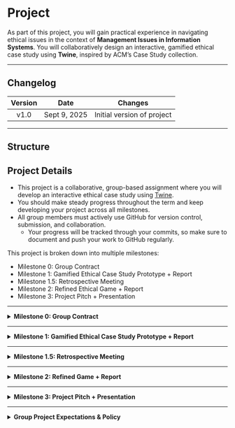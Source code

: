 # Project

As part of this project, you will gain practical experience in navigating ethical issues in the context of **Management Issues in Information Systems**. You will collaboratively design an interactive, gamified ethical case study using **Twine**, inspired by ACM’s Case Study collection.

---

## Changelog

| **Version** |   **Date**   |        **Changes**         |
| :---------: | :----------: | :------------------------: |
|    v1.0     | Sept 9, 2025 | Initial version of project |

---

## Structure

## Project Details

- This project is a collaborative, group-based assignment where you will develop an interactive ethical case study using [Twine](https://twinery.org/).
- You should make steady progress throughout the term and keep developing your project across all milestones.
- All group members must actively use GitHub for version control, submission, and collaboration.
  - Your progress will be tracked through your commits, so make sure to document and push your work to GitHub regularly.

This project is broken down into multiple milestones:

- Milestone 0: Group Contract  
- Milestone 1: Gamified Ethical Case Study Prototype + Report  
- Milestone 1.5: Retrospective Meeting  
- Milestone 2: Refined Ethical Game + Report  
- Milestone 3: Project Pitch + Presentation  

---

<div class="accordion">

<details>
<summary><b>Milestone 0: Group Contract</b></summary>

## Milestone 0: Group Contract

Meet with your group of 5 and draft a **Group Contract** that all members sign. This contract will set your group’s expectations and roles.

**Possible roles you can assign:**  
- Project Manager (coordinates deadlines, oversees progress)  
- Lead Writer (adapts the case, designs the storyline)  
- Game Designer (structures the Twine game, manages branching logic)  
- Documentation Lead (takes notes, ensures AI disclosure, keeps reports consistent)  
- Quality Assurance (tests the game, organizes peer reviews, integrates feedback)  

**Deliverables:**  
- Submit your signed **Group Contract** as a PDF to D2L Brightspace
- Submit the link to your **Project GitHub Repository** 

</details>

---

<details>
<summary><b>Milestone 1: Gamified Ethical Case Study Prototype + Report</b></summary>

## Milestone 1: Gamified Ethical Case Study Prototype + Report

Use **Twine** to build your team's **first playable prototype** of an ACM-inspired ethical case study. Your classmates will peer-review this version, so make it accessible and engaging.

### What your Twine prototype must include
- **Info Page** containing:
  - The case study title (with ACM link)
  - Group members’ names and roles
  - Clear instructions for players  
- At least **three distinct endings**
- Realistic, scenario-appropriate choices
- **Multiple perspectives** (e.g. different stakeholder roles or ethical viewpoints)
- Creative extension or adaptation of the original case—don’t just copy/paste

### Game Deployment (Live Version)
Your game must be **hosted online** using a **free** static web hosting service like [GitHub Pages](https://docs.github.com/en/pages), [Netlify](https://www.netlify.com/), [Render](https://render.com/), or another equivalent. The goal is to make your game immediately playable online without needing downloads.  

Feel free to choose whichever platform works best for your group—just make sure it’s accessible in a browser and the URL is stable.

### Light Documentation (PDF)
Write a brief (3 page max) document including:
- **Cover Page**: group info (names, roles, student IDs) and link to your deployed game - *this page does not count towards the page limit*
- **Case Study Chosen** and why you selected it
- **Prototype Workflow**: overview of paths and player choices; include 1–2 screenshots
- **Draft List of Ethical Dilemmas** your players will face
- Any **external references** in IEEE citation format (if applicable)

### Submission Instructions
- Export your Twine game as `A2_G#_GameName.html` 
- Host it online with a free static hosting service, and include the **public link** in your PDF
- Submit:
  - The **HTML game file**
  - The **PDF documentation**, named: `Project_G#_M1.pdf`

---

**Tip**: Deploy your game early so peers can play your version right away—it makes peer review much smoother!
</details>
</details>

---

<details>
<summary><b>Milestone 1.5: Retrospective Meeting</b></summary>

## Milestone 1.5: Retrospective Meeting

After you receive peer review feedback, hold a **retrospective meeting** with your group.

**During this meeting:**  
- Reflect on how each member performed in their assigned role.  
- Decide if any roles should change for Milestone 2.  
- Document key lessons learned and action items (such as what to keep and what to improve).  

**Deliverables:**  
- Submit a 1-page summary of your retrospective discussion as a PDF named `Project_G#_M1.5.pdf`.  

</details>

---

<details>
<summary><b>Milestone 2: Refined Game + Report</b></summary>

## Milestone 2: Refined Game + Report

Using the feedback from peer reviews, refine your Twine game into a polished, fully playable version. Also, prepare a structured report.

### Game Requirements
- Meet the same base expectations as Milestone 1, but improve and finalize your game.  
- Incorporate peer feedback or clearly explain if you choose not to.  
- Export a fully functional, error-free game.  

### Report Requirements
Use the following suggested headings in your report:  
1. **Cover Page**  
   - Game name  
   - All group members (include student IDs and detailed roles for both game development and report writing)  
2. **Game Context**  
   - State which ACM Case Study you chose  
   - Explain why your group selected this case  
3. **Gameplay**  
   - Show evidence that your game includes the required elements  
   - List the ethical dilemmas (include screenshots in the report or appendix)  
   - Identify **at least two ACM Code of Ethics principles** that players might violate, and explain how  
4. **Reflection on Peer Feedback**  
   - Summarize the peer feedback you received  
   - Describe changes you made or explain why you didn’t make certain changes  
5. **Appendix**  
   - Include all group members’ **AI Disclosure Forms** compiled together  

### Submission Instructions
- Submit your final Twine game as `A2_G#_FinalGame.html`.  
- Submit your final report as `Project_G#_M2.pdf`.  

</details>

---

<details>
<summary><b>Milestone 3: Project Pitch + Presentation</b></summary>

## Milestone 3: Project Pitch + Presentation

Prepare a short **video presentation** (maximum 8 minutes) to introduce and showcase your project.

### Presentation Structure
- **Introduction**: Introduce your team and project scope  
- **Case Study Overview**: Explain the ethical dilemma and why it matters  
- **Gameplay Walkthrough**: Highlight key paths, dilemmas, and learning outcomes  
- **Reflection**: Share lessons learned, the impact of peer review, and ideas for future improvements  

### Requirements
- Record your video with subtitles  
- Each group member must speak for **at least 30 seconds**  
- Use clear, professional, and easy-to-follow slides  
- Disclose any AI use for subtitles or content in your AI-policy form  

### Submission Instructions
- Embed the video link in the first slide (use an unlisted YouTube link or accessible OneDrive/Google Drive link)  
- Submit your PDF slides as `Project_G#_M3.pdf`.  

</details>

---

<details>
<summary><b>Group Project Expectations & Policy</b></summary>

## Group Project Expectations

This project is designed for teamwork. Each member should:

- **Communicate Regularly**: Stay in contact with your group members.  
- **Attend Meetings**: Be present and engaged at all group meetings.  
- **Maintain Professionalism**: Treat everyone with respect and courtesy.  
- **Deliver Quality Work**: Complete your tasks on time and do your best.  
- **Seek and Offer Help**: Support your teammates and ask for help when needed.  
- **Foster Inclusivity**: Encourage everyone to share their opinions.  
- **Be Receptive**: Accept feedback and be willing to adapt.  
- **Promote Equal Contribution**: Make sure all members participate equally.  
- **Stay Accountable**: Take responsibility for your actions and tasks.  
- **Engage Actively**: Participate fully in discussions and activities.  
- **Update Regularly**: Keep your team informed about your progress and challenges.  
- **Decide Collectively**: Make team decisions together, not individually.  
- **Be Transparent**: Be honest and clear about all project matters.  

### Group Project Participation Policy

**Goal**: To ensure everyone contributes fairly and to handle any non-participation issues properly.

#### Step 0: Peer Resolution

- Before any official action, try to resolve any non-participation concerns within your group.  
- If you need to escalate, be prepared to provide written evidence of your attempts to resolve the issue (e.g., meeting notes, emails).  

#### Strike 1: Initial Consultation for Non-participation

- If concerns remain after peer resolution, and a majority of your group plus your TA agree, you may be identified for non-participation.  
- You will be asked to meet with your TA and the instructor.  

**During this meeting:**  
1. Review concerns and evidence.  
2. Hear your perspective.  
3. Develop an action plan.  
4. Emphasize the importance of teamwork.  

- The TA will document the meeting.  

#### Strike 2: Transition to Individual Project

- If non-participation continues after the first consultation, and a majority of your group and TA observe inadequate contribution again, you will be notified.  

**What happens next:**  
1. You will switch to an **independent project** of similar scope and complexity.  
2. You must complete the project within the same timeframe as your group.  
3. The instructor will provide formal expectations.  

**Additional Notes:**  
- Open communication can help prevent issues.  
- The instructor will consider extenuating circumstances.  
- Collaboration guidelines will be provided at the start of the project.  

</details>

</div>